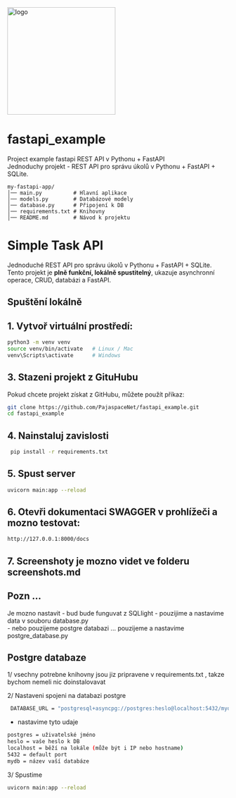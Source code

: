 


<img width="246" height="244" alt="logo" src="https://github.com/user-attachments/assets/7e2d6812-059d-42ab-9e48-1efa2bf735c9" />



# fastapi_example

Project example fastapi  REST API v Pythonu + FastAPI <br>
Jednoduchy projekt -  REST API pro správu úkolů v Pythonu + FastAPI + SQLite.

```
my-fastapi-app/
│── main.py          # Hlavní aplikace
│── models.py        # Databázové modely
│── database.py      # Připojení k DB
│── requirements.txt # Knihovny
│── README.md        # Návod k projektu
```

# Simple Task API

Jednoduché REST API pro správu úkolů v Pythonu + FastAPI + SQLite.
Tento projekt je **plně funkční, lokálně spustitelný**, ukazuje asynchronní operace, CRUD, databázi a FastAPI.  

## Spuštění lokálně

## 1. Vytvoř virtuální prostředí:
```bash
python3 -m venv venv
source venv/bin/activate   # Linux / Mac
venv\Scripts\activate      # Windows
```

## 3. Stazeni projekt z GituHubu 

Pokud chcete projekt získat z GitHubu, můžete použít příkaz:

```bash
git clone https://github.com/PajaspaceNet/fastapi_example.git
cd fastapi_example
```

## 4. Nainstaluj zavislosti
```bash
 pip install -r requirements.txt
```
## 5. Spust server
```bash
uvicorn main:app --reload
```

## 6. Otevři dokumentaci SWAGGER  v prohlížeči a mozno testovat:
```bash
http://127.0.0.1:8000/docs
```
## 7. Screenshoty je mozno videt ve folderu screenshots.md

## Pozn ...
Je mozno nastavit -  bud bude funguvat z SQLlight  - pouzijime a nastavime data v souboru database.py<br>
                  - nebo pouzijeme  postgre databazi ... pouzijeme a nastavime postgre_database.py<br>

## Postgre databaze 
1/ vsechny potrebne knihovny jsou jiz pripravene v requirements.txt , takze bychom nemeli nic doinstalovavat

 2/ Nastaveni spojeni na databazi postgre 
```bash
 DATABASE_URL = "postgresql+asyncpg://postgres:heslo@localhost:5432/mydb"
```
 * nastavime tyto udaje 
```bash
postgres = uživatelské jméno
heslo = vaše heslo k DB
localhost = běží na lokále (může být i IP nebo hostname)
5432 = default port
mydb = název vaší databáze

```
3/ Spustime 

```bash
uvicorn main:app --reload
```


